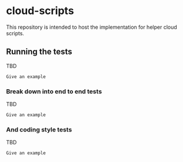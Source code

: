 # cloud-scripts

This repository is intended to host the implementation for helper cloud scripts.

## Running the tests

TBD
```
Give an example
```

### Break down into end to end tests

TBD

```
Give an example
```

### And coding style tests

TBD

```
Give an example
```